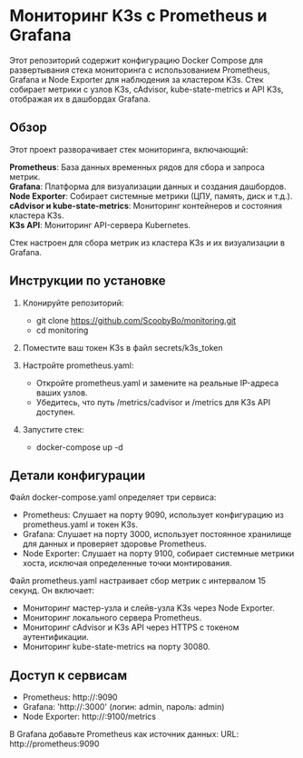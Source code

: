 # Мониторинг K3s с Prometheus и Grafana
Этот репозиторий содержит конфигурацию Docker Compose для развертывания стека мониторинга с использованием Prometheus, Grafana и Node Exporter для наблюдения за кластером K3s. Стек собирает метрики с узлов K3s, cAdvisor, kube-state-metrics и API K3s, отображая их в дашбордах Grafana.

## Обзор
Этот проект разворачивает стек мониторинга, включающий:

**Prometheus**: База данных временных рядов для сбора и запроса метрик.  
**Grafana**: Платформа для визуализации данных и создания дашбордов.  
**Node Exporter**: Собирает системные метрики (ЦПУ, память, диск и т.д.).  
**cAdvisor и kube-state-metrics**: Мониторинг контейнеров и состояния кластера K3s.  
**K3s API**: Мониторинг API-сервера Kubernetes.  

Стек настроен для сбора метрик из кластера K3s и их визуализации в Grafana.  

## Инструкции по установке

1. Клонируйте репозиторий:
    - git clone https://github.com/ScoobyBo/monitoring.git
    - cd monitoring

2. Поместите ваш токен K3s в файл secrets/k3s_token  

3. Настройте prometheus.yaml:
    - Откройте prometheus.yaml и замените <node-ip> на реальные IP-адреса ваших узлов.
    - Убедитесь, что путь /metrics/cadvisor и /metrics для K3s API доступен.

4. Запустите стек:
    - docker-compose up -d

## Детали конфигурации
Файл docker-compose.yaml определяет три сервиса:
- Prometheus: Слушает на порту 9090, использует конфигурацию из prometheus.yaml и токен K3s.
- Grafana: Слушает на порту 3000, использует постоянное хранилище для данных и проверяет здоровье Prometheus.
- Node Exporter: Слушает на порту 9100, собирает системные метрики хоста, исключая определенные точки монтирования.

Файл prometheus.yaml настраивает сбор метрик с интервалом 15 секунд. Он включает:  

- Мониторинг мастер-узла и слейв-узла K3s через Node Exporter.
- Мониторинг локального сервера Prometheus.
- Мониторинг cAdvisor и K3s API через HTTPS с токеном аутентификации.
- Мониторинг kube-state-metrics на порту 30080.

## Доступ к сервисам  

- Prometheus: http://<host-ip>:9090  
- Grafana: 'http://<host-ip>:3000' (логин: admin, пароль: admin)  
- Node Exporter: http://<host-ip>:9100/metrics  

В Grafana добавьте Prometheus как источник данных:
URL: http://prometheus:9090